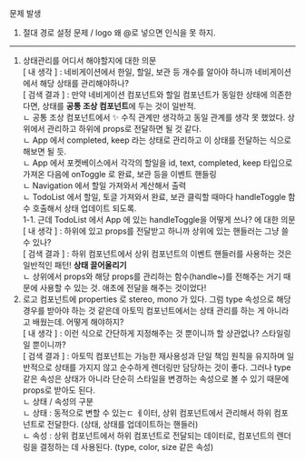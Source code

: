 문제 발생

1. 절대 경로 설정 문제 / logo 왜 @로 넣으면 인식을 못 하지.

---

1. 상태관리를 어디서 해야할지에 대한 의문  
   [ 내 생각 ] : 네비게이션에서 한일, 할일, 보관 등 개수를 알아야 하니까 네비게이션에서 해당 상태를 관리해야하나?  
   [ 검색 결과 ] : 만약 네비게이션 컴포넌트와 할일 컴포넌트가 동일한 상태에 의존한다면, 상태를 **공통 조상 컴포넌트**에 두는 것이 일반적.  
   ㄴ 공통 조상 컴포넌트에서 ✨ 수직 관계만 생각하고 동일 관계를 생각 못 했었다. 상위에서 관리하고 하위에 props로 전달하면 될 것 같다.  
   ㄴ App 에서 completed, keep 라는 상태로 관리하고 이 상태를 전달하는 식으로 해보면 될 듯.  
   ㄴ App 에서 포켓베이스에서 각각의 할일을 id, text, completed, keep 타입으로 가져온 다음에 onToggle 로 완료, 보관 등을 이벤트 핸들링  
   ㄴ Navigation 에서 할일 가져와서 계산해서 출력  
   ㄴ TodoList 에서 할일, 토글 가져와서 완료, 보관 클릭할 때마다 handleToggle 함수 호출해서 상태 업데이트 되도록.  
   1-1. 근데 TodoList 에서 App 에 있는 handleToggle을 어떻게 쓰나? 에 대한 의문  
   [ 내 생각 ] : 하위에 있고 props를 전달받고 하니까 상위에 있는 핸들러는 그냥 쓸 수 있나?  
   [ 검색 결과 ] : 하위 컴포넌트에서 상위 컴포넌트의 이벤트 핸들러를 사용하는 것은 일반적인 패턴! **상태 끌어올리기**  
   ㄴ 상위에서 props와 해당 props를 관리하는 함수(handle~)를 전해주는 거기 때문에 사용할 수 있는 것. 애초에 전달을 해주는 것이었다!
2. 로고 컴포넌트에 properties 로 stereo, mono 가 있다. 그럼 type 속성으로 해당 경우를 받아야 하는 것 같은데 아토믹 컴포넌트에서는 상태 관리를 하는 게 아니라고 배웠는데. 어떻게 해야하지?  
   [ 내 생각 ] : <Logo type='stereo'> 이런 식으로 간단하게 지정해주는 것 뿐이니까 할 상관없나? 스타일링일 뿐이니까?  
   [ 검색 결과 ] : 아토믹 컴포넌트는 가능한 재사용성과 단일 책임 원칙을 유지하며 일반적으로 상태를 가지지 않고 순수하게 렌더링만 담당하는 것이 좋다. 그러나 type 같은 속성은 상태가 아니라 단순히 스타일을 변경하는 속성으로 볼 수 있기 때문에 props로 받아도 된다.  
   ㄴ 상태 / 속성의 구분  
   ㄴ 상태 : 동적으로 변할 수 있는ㄷ ㅔ이터, 상위 컴포넌트에서 관리해서 하위 컴포넌트로 전달한다. (상태, 상태를 업데이트하는 핸들러)  
   ㄴ 속성 : 상위 컴포넌트에서 하위 컴포넌트로 전달되는 데이터로, 컴포넌트의 렌더링을 결정하는 데 사용된다. (type, color, size 같은 속성)
